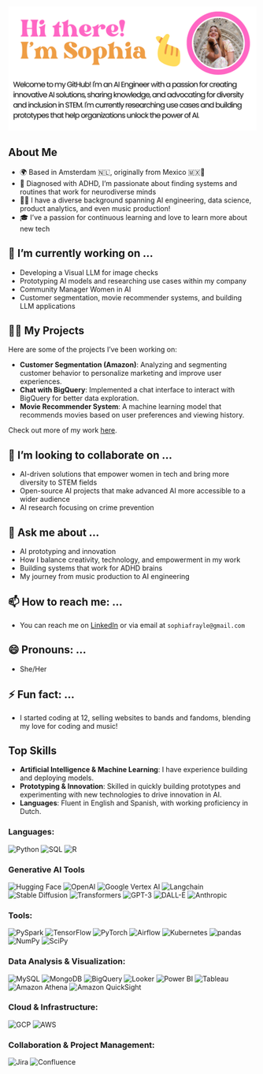


![Header](./Sophia%20Frayle%20(1280%20x%20640%20px).png)



## About Me

- 🌍 Based in Amsterdam 🇳🇱, originally from Mexico 🇲🇽🌮
- 🧠 Diagnosed with ADHD, I’m passionate about finding systems and routines that work for neurodiverse minds
- 👩‍💻 I have a diverse background spanning AI engineering, data science, product analytics, and even music production!
- 🎓 I’ve a passion for continuous learning and love to learn more about new tech

## 🔭 I’m currently working on ...
- Developing a Visual LLM for image checks
- Prototyping AI models and researching use cases within my company
- Community Manager Women in AI
- Customer segmentation, movie recommender systems, and building LLM applications 


## 👩‍💻 My Projects

Here are some of the projects I’ve been working on:

- **Customer Segmentation (Amazon)**: Analyzing and segmenting customer behavior to personalize marketing and improve user experiences.
- **Chat with BigQuery**: Implemented a chat interface to interact with BigQuery for better data exploration.
- **Movie Recommender System**: A machine learning model that recommends movies based on user preferences and viewing history.

Check out more of my work [here](https://github.com/your-profile-link).

## 👯 I’m looking to collaborate on ...
- AI-driven solutions that empower women in tech and bring more diversity to STEM fields
- Open-source AI projects that make advanced AI more accessible to a wider audience
- AI research focusing on crime prevention

## 💬 Ask me about ...
- AI prototyping and innovation
- How I balance creativity, technology, and empowerment in my work
- Building systems that work for ADHD brains
- My journey from music production to AI engineering


## 📫 How to reach me: ...
- You can reach me on [LinkedIn](https://www.linkedin.com/in/sophiafrayle/) or via email at `sophiafrayle@gmail.com`

## 😄 Pronouns: ...
- She/Her

## ⚡ Fun fact: ...
- I started coding at 12, selling websites to bands and fandoms, blending my love for coding and music!


## Top Skills

- **Artificial Intelligence & Machine Learning**: I have experience building and deploying models.
- **Prototyping & Innovation**: Skilled in quickly building prototypes and experimenting with new technologies to drive innovation in AI.
- **Languages**: Fluent in English and Spanish, with working proficiency in Dutch.


### Languages:

![Python](https://img.shields.io/badge/Python-3776AB?style=for-the-badge&logo=python&logoColor=white)
![SQL](https://img.shields.io/badge/SQL-003B57?style=for-the-badge&logo=postgresql&logoColor=white)
![R](https://img.shields.io/badge/R-276DC3?style=for-the-badge&logo=r&logoColor=white)

### Generative AI Tools

![Hugging Face](https://img.shields.io/badge/Hugging%20Face-F9A03C?style=for-the-badge&logo=huggingface&logoColor=white)
![OpenAI](https://img.shields.io/badge/OpenAI-412991?style=for-the-badge&logo=openai&logoColor=white)
![Google Vertex AI](https://img.shields.io/badge/Google%20Vertex%20AI-4285F4?style=for-the-badge&logo=googlecloud&logoColor=white)
![Langchain](https://img.shields.io/badge/Langchain-0096FF?style=for-the-badge&logo=langchain&logoColor=white)
![Stable Diffusion](https://img.shields.io/badge/Stable%20Diffusion-000000?style=for-the-badge&logo=stabilityai&logoColor=white)
![Transformers](https://img.shields.io/badge/Transformers-FF6F00?style=for-the-badge&logo=huggingface&logoColor=white)
![GPT-3](https://img.shields.io/badge/GPT--3-412991?style=for-the-badge&logo=openai&logoColor=white)
![DALL-E](https://img.shields.io/badge/DALL--E-412991?style=for-the-badge&logo=openai&logoColor=white)
![Anthropic](https://img.shields.io/badge/Anthropic-000000?style=for-the-badge&logo=anthropic&logoColor=white)


### Tools:
![PySpark](https://img.shields.io/badge/PySpark-E25A1C?style=for-the-badge&logo=apache-spark&logoColor=white)
![TensorFlow](https://img.shields.io/badge/TensorFlow-FF6F00?style=for-the-badge&logo=tensorflow&logoColor=white)
![PyTorch](https://img.shields.io/badge/PyTorch-EE4C2C?style=for-the-badge&logo=pytorch&logoColor=white)
![Airflow](https://img.shields.io/badge/Apache%20Airflow-017CEE?style=for-the-badge&logo=apacheairflow&logoColor=white)
![Kubernetes](https://img.shields.io/badge/Kubernetes-326CE5?style=for-the-badge&logo=kubernetes&logoColor=white)
![pandas](https://img.shields.io/badge/pandas-150458?style=for-the-badge&logo=pandas&logoColor=white)
![NumPy](https://img.shields.io/badge/NumPy-013243?style=for-the-badge&logo=numpy&logoColor=white)
![SciPy](https://img.shields.io/badge/SciPy-8CAAE6?style=for-the-badge&logo=scipy&logoColor=white)


### Data Analysis & Visualization: 

![MySQL](https://img.shields.io/badge/MySQL-4479A1?style=for-the-badge&logo=mysql&logoColor=white)
![MongoDB](https://img.shields.io/badge/MongoDB-47A248?style=for-the-badge&logo=mongodb&logoColor=white)
![BigQuery](https://img.shields.io/badge/BigQuery-4285F4?style=for-the-badge&logo=google-cloud&logoColor=white)
![Looker](https://img.shields.io/badge/Looker-4285F4?style=for-the-badge&logo=looker&logoColor=white)
![Power BI](https://img.shields.io/badge/Power_BI-F2C811?style=for-the-badge&logo=powerbi&logoColor=black)
![Tableau](https://img.shields.io/badge/Tableau-E97627?style=for-the-badge&logo=tableau&logoColor=white)
![Amazon Athena](https://img.shields.io/badge/Amazon%20Athena-232F3E?style=for-the-badge&logo=amazonaws&logoColor=white)
![Amazon QuickSight](https://img.shields.io/badge/Amazon%20QuickSight-232F3E?style=for-the-badge&logo=amazonaws&logoColor=white)



### Cloud & Infrastructure:

![GCP](https://img.shields.io/badge/GCP-4285F4?style=for-the-badge&logo=google-cloud&logoColor=white)
![AWS](https://img.shields.io/badge/AWS-232F3E?style=for-the-badge&logo=amazon-aws&logoColor=white)


### Collaboration & Project Management:

![Jira](https://img.shields.io/badge/Jira-0052CC?style=for-the-badge&logo=jira&logoColor=white)
![Confluence](https://img.shields.io/badge/Confluence-172B4D?style=for-the-badge&logo=confluence&logoColor=white)

